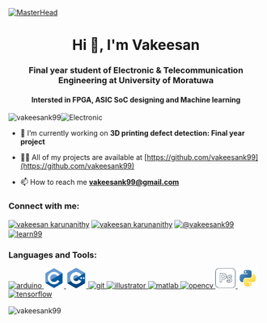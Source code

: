 [![MasterHead](https://as2.ftcdn.net/v2/jpg/05/42/07/43/1000_F_542074352_8UOKAiV5PxSxsuVELse6kUu0CdbcOcHI.jpg)](vakeesan.me)
<h1 align="center">Hi 👋, I'm Vakeesan</h1>
<h3 align="center">Final year student of Electronic & Telecommunication Engineering at University of Moratuwa</h3>
<h4 align="center">Intersted in FPGA, ASIC SoC designing and Machine learning </h4>

<img align="right" alt="Electronic" width="400" src="https://miro.medium.com/max/1360/0*7Q3yvSIv_t0ioJ-Z.gif">
<p align="left"> <img src="https://komarev.com/ghpvc/?username=vakeesank99&label=Profile%20views&color=0e75b6&style=flat" alt="vakeesank99" /> </p>


- 🔭 I’m currently working on **3D printing defect detection: Final year project**

- 👨‍💻 All of my projects are available at [https://github.com/vakeesank99](https://github.com/vakeesank99)

- 📫 How to reach me **vakeesank99@gmail.com**

<h3 align="left">Connect with me:</h3>
<p align="left">
<a href="https://www.linkedin.com/in/vakeesan-karunanithy-70a394207" target="blank"><img align="center" src="https://raw.githubusercontent.com/rahuldkjain/github-profile-readme-generator/master/src/images/icons/Social/linked-in-alt.svg" alt="vakeesan karunanithy" height="30" width="40" /></a>
<a href="https://www.facebook.com/profile.php?id=100086357817892" target="blank"><img align="center" src="https://raw.githubusercontent.com/rahuldkjain/github-profile-readme-generator/master/src/images/icons/Social/facebook.svg" alt="vakeesan karunanithy" height="30" width="40" /></a>
<a href="https://medium.com/@vakeesank99" target="blank"><img align="center" src="https://raw.githubusercontent.com/rahuldkjain/github-profile-readme-generator/master/src/images/icons/Social/medium.svg" alt="@vakeesank99" height="30" width="40" /></a>
<a href="https://www.youtube.com/channel/UCqm0_RQ5jZkSrzVOD9R3a1w" target="blank"><img align="center" src="https://raw.githubusercontent.com/rahuldkjain/github-profile-readme-generator/master/src/images/icons/Social/youtube.svg" alt="learn99" height="30" width="40" /></a>
</p>

<h3 align="left">Languages and Tools:</h3>
<p align="left"> <a href="https://www.arduino.cc/" target="_blank" rel="noreferrer"> <img src="https://cdn.worldvectorlogo.com/logos/arduino-1.svg" alt="arduino" width="40" height="40"/> </a> <a href="https://www.cprogramming.com/" target="_blank" rel="noreferrer"> <img src="https://raw.githubusercontent.com/devicons/devicon/master/icons/c/c-original.svg" alt="c" width="40" height="40"/> </a> <a href="https://www.w3schools.com/cpp/" target="_blank" rel="noreferrer"> <img src="https://raw.githubusercontent.com/devicons/devicon/master/icons/cplusplus/cplusplus-original.svg" alt="cplusplus" width="40" height="40"/> </a> <a href="https://git-scm.com/" target="_blank" rel="noreferrer"> <img src="https://www.vectorlogo.zone/logos/git-scm/git-scm-icon.svg" alt="git" width="40" height="40"/> </a> <a href="https://www.adobe.com/in/products/illustrator.html" target="_blank" rel="noreferrer"> <img src="https://www.vectorlogo.zone/logos/adobe_illustrator/adobe_illustrator-icon.svg" alt="illustrator" width="40" height="40"/> </a> <a href="https://www.mathworks.com/" target="_blank" rel="noreferrer"> <img src="https://upload.wikimedia.org/wikipedia/commons/2/21/Matlab_Logo.png" alt="matlab" width="40" height="40"/> </a> <a href="https://opencv.org/" target="_blank" rel="noreferrer"> <img src="https://www.vectorlogo.zone/logos/opencv/opencv-icon.svg" alt="opencv" width="40" height="40"/> </a> <a href="https://www.photoshop.com/en" target="_blank" rel="noreferrer"> <img src="https://raw.githubusercontent.com/devicons/devicon/master/icons/photoshop/photoshop-line.svg" alt="photoshop" width="40" height="40"/> </a> <a href="https://www.python.org" target="_blank" rel="noreferrer"> <img src="https://raw.githubusercontent.com/devicons/devicon/master/icons/python/python-original.svg" alt="python" width="40" height="40"/> </a> <a href="https://www.tensorflow.org" target="_blank" rel="noreferrer"> <img src="https://www.vectorlogo.zone/logos/tensorflow/tensorflow-icon.svg" alt="tensorflow" width="40" height="40"/> </a> </p>

<p><img align="center" src="https://github-readme-stats.vercel.app/api/top-langs?username=vakeesank99&show_icons=true&locale=en&layout=compact" alt="vakeesank99" /></p>
<!-- <p align="left"> <a href="https://github.com/ryo-ma/github-profile-trophy"><img src="https://github-profile-trophy.vercel.app/?username=vakeesank99" alt="vakeesank99" /></a> </p>
 -->
